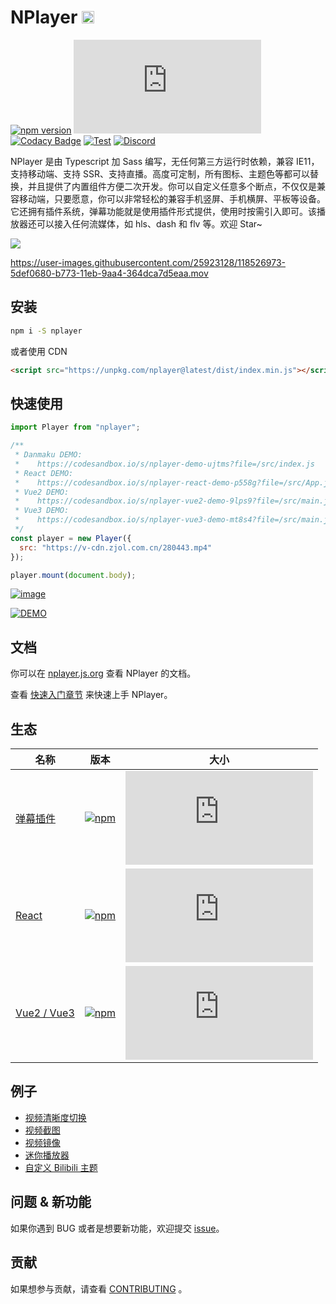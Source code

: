 # NPlayer <img width="20" height="20" src="website/static/img/logo.svg" />

[![npm version](https://img.shields.io/npm/v/nplayer?logo=npm)](https://github.com/woopen/nplayer) 
[![gzip size](https://badge-size.herokuapp.com/woopen/nplayer/main/packages/nplayer/dist/index.min.js?compression=gzip)](https:/unpkg.com/nplayer/dist/index.min.js) 
[![Codacy Badge](https://app.codacy.com/project/badge/Grade/08e3f1086b5748aaa745ca655ecd1c6a)](https://www.codacy.com/gh/woopen/nplayer/dashboard?utm_source=github.com&amp;utm_medium=referral&amp;utm_content=woopen/nplayer&amp;utm_campaign=Badge_Grade) 
[![Test](https://github.com/woopen/nplayer/actions/workflows/test.yml/badge.svg?branch=main)](https://github.com/woopen/nplayer/actions/workflows/test.yml) 
[![Discord](https://img.shields.io/discord/844458401878638593?logo=discord)](https://discord.gg/kTDVGhV3tP) 

NPlayer 是由 Typescript 加 Sass 编写，无任何第三方运行时依赖，兼容 IE11，支持移动端、支持 SSR、支持直播。高度可定制，所有图标、主题色等都可以替换，并且提供了内置组件方便二次开发。你可以自定义任意多个断点，不仅仅是兼容移动端，只要愿意，你可以非常轻松的兼容手机竖屏、手机横屏、平板等设备。它还拥有插件系统，弹幕功能就是使用插件形式提供，使用时按需引入即可。该播放器还可以接入任何流媒体，如 hls、dash 和 flv 等。欢迎 Star~

![](website/static/img/preview.jpg)

https://user-images.githubusercontent.com/25923128/118526973-5def0680-b773-11eb-9aa4-364dca7d5eaa.mov

## 安装

```bash
npm i -S nplayer
```

或者使用 CDN

```html
<script src="https://unpkg.com/nplayer@latest/dist/index.min.js"></script>
```

## 快速使用

```js
import Player from "nplayer";

/**
 * Danmaku DEMO:
 *    https://codesandbox.io/s/nplayer-demo-ujtms?file=/src/index.js
 * React DEMO:
 *    https://codesandbox.io/s/nplayer-react-demo-p558g?file=/src/App.js
 * Vue2 DEMO:
 *    https://codesandbox.io/s/nplayer-vue2-demo-9lps9?file=/src/main.js
 * Vue3 DEMO:
 *    https://codesandbox.io/s/nplayer-vue3-demo-mt8s4?file=/src/main.js
 */
const player = new Player({
  src: "https://v-cdn.zjol.com.cn/280443.mp4"
});

player.mount(document.body);
```

[![image](https://user-images.githubusercontent.com/25923128/115495970-4d925b80-a29b-11eb-9735-97c57bea23cc.png)](https://codesandbox.io/s/ancient-sky-ujtms?file=/src/index.js)

[![DEMO](https://codesandbox.io/static/img/play-codesandbox.svg)](https://codesandbox.io/s/ancient-sky-ujtms?file=/src/index.js)

## 文档

你可以在 [nplayer.js.org](http://nplayer.js.org) 查看 NPlayer 的文档。

查看 [快速入门章节](http://nplayer.js.org/docs/) 来快速上手 NPlayer。

## 生态

| 名称 | 版本 | 大小 |
| --- | --- | --- |
| [弹幕插件](https://nplayer.js.org/docs/ecosystem/danmaku) | [![npm](https://img.shields.io/npm/v/@nplayer/danmaku?logo=npm)](https://nplayer.js.org/docs/ecosystem/danmaku) | [![gzip size](https://badge-size.herokuapp.com/woopen/nplayer/main/packages/nplayer-danmaku/dist/index.min.js?compression=gzip)](https:/unpkg.com/@nplayer/danmaku/dist/index.min.js)
| [React](https://nplayer.js.org/docs/ecosystem/react) | [![npm](https://img.shields.io/npm/v/@nplayer/react?logo=npm)](https://nplayer.js.org/docs/ecosystem/react) | [![gzip size](https://badge-size.herokuapp.com/woopen/nplayer/main/packages/nplayer-react/dist/index.min.js?compression=gzip)](https:/unpkg.com/@nplayer/react/dist/index.min.js)
| [Vue2 / Vue3](https://nplayer.js.org/docs/ecosystem/vue) | [![npm](https://img.shields.io/npm/v/@nplayer/vue?logo=npm)](https://nplayer.js.org/docs/ecosystem/vue) | [![gzip size](https://badge-size.herokuapp.com/woopen/nplayer/main/packages/nplayer-vue/dist/index.min.js?compression=gzip)](https:/unpkg.com/@nplayer/vue/dist/index.min.js)

## 例子

- [视频清晰度切换](https://nplayer.js.org/docs/examples/quantity-switch)
- [视频截图](https://nplayer.js.org/docs/examples/screenshot)
- [视频镜像](https://nplayer.js.org/docs/examples/mirroring)
- [迷你播放器](https://nplayer.js.org/docs/examples/mini)
- [自定义 Bilibili 主题](https://nplayer.js.org/docs/examples/bilibili-theme)

## 问题 & 新功能

如果你遇到 BUG 或者是想要新功能，欢迎提交 [issue](https://github.com/woopen/nplayer/issues/new/choose)。

## 贡献

如果想参与贡献，请查看 [CONTRIBUTING](https://github.com/woopen/nplayer/blob/main/CONTRIBUTING.md) 。
